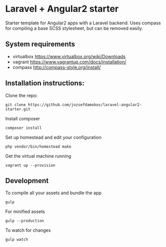 # Laravel + Angular2 starter

Starter template for Angular2 apps with a Laravel backend. Uses compass for compiling a base SCSS stylesheet, but can be removed easily.

## System requirements

- virtualbox    https://www.virtualbox.org/wiki/Downloads
- vagrant       https://www.vagrantup.com/docs/installation/
- compass       http://compass-style.org/install/

## Installation instructions:

Clone the repo:

	git clone https://github.com/jozsefdamokos/laravel-angular2-starter.git

Install composer

	composer install

Set up homestead and edit your configuration

	php vendor/bin/homestead make

Get the virtual machine running

	vagrant up --provision

## Development

To compile all your assets and bundle the app

	gulp

For minified assets

	gulp --production

To watch for changes

	gulp watch
